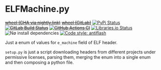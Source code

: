 ELFMachine.py
=============
~~[wheel (GHA via nightly.link)](https://nightly.link/KOLANICH-libs/ELFMachine.py/workflows/CI/master/ELFMachine-0.CI-py3-none-any.whl)~~
~~[wheel (GitLab)](https://gitlab.com/KOLANICH/ELFMachine.py/-/jobs/artifacts/master/raw/dist/ELFMachine-0.CI-py3-none-any.whl?job=build)~~
[![PyPi Status](https://img.shields.io/pypi/v/ELFMachine.svg)](https://pypi.python.org/pypi/ELFMachine)
~~[![GitLab Build Status](https://gitlab.com/KOLANICH/ELFMachine.py/badges/master/pipeline.svg)](https://gitlab.com/KOLANICH/ELFMachine.py/pipelines/master/latest)~~
~~[![GitHub Actions CI](https://github.com/KOLANICH-libs/ELFMachine.py/workflows/CI/badge.svg)](https://github.com/KOLANICH-libs/ELFMachine.py/actions/)~~
[![Libraries.io Status](https://img.shields.io/librariesio/github/KOLANICH-libs/ELFMachine.py.svg)](https://libraries.io/github/KOLANICH/ELFMachine.py)
![N∅ install dependencies](https://shields.io/badge/-N%E2%88%85_deps!-0F0)
[![Code style: antiflash](https://img.shields.io/badge/code%20style-antiflash-FFF.svg)](https://codeberg.org/KOLANICH-tools/antiflash.py)

Just a enum of values for `e_machine` field of ELF header.

`setup.py` is just a script downloading headers from different projects under permissive licenses, parsing them, merging the enum into a single enum and then composing a python file.
